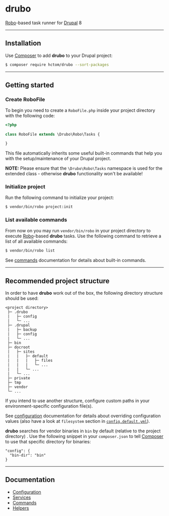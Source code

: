 # drubo

[Robo][robo]-based task runner for [Drupal][drupal] 8

---

## Installation

Use [Composer][composer] to add **drubo** to your Drupal project: 

```bash
$ composer require hctom/drubo --sort-packages
```

---

## Getting started

### Create RoboFile

To begin you need to create a ```RoboFile.php``` inside your project directory 
with the following code:

```php
<?php
 
class RoboFile extends \Drubo\Robo\Tasks {

}
```

This file automatically inherits some useful built-in commands that help you 
with the setup/maintenance of your Drupal project.

**NOTE:** Please ensure that the ```\Drubo\Robo\Tasks``` namespace is used for 
the extended class - otherwise **drubo** functionality won't be available!

### Initialize project

Run the following command to initialize your project:

```bash
$ vendor/bin/robo project:init
```

### List available commands

From now on you may run ```vendor/bin/robo``` in your project directory to 
execute [Robo][robo]-based **drubo** tasks. Use the following command to 
retrieve a list of all available commands:

```bash
$ vendor/bin/robo list
```

See [commands][toc.commands] documentation for details about built-in commands.

---

## Recommended project structure

In order to have **drubo** work out of the box, the following directory 
structure should be used:

```
<project directory>
 ├─ .drubo
 |   ├─ config
 |   └─ ...
 ├─ .drupal
 |   ├─ backup
 |   ├─ config
 |   └─ ...
 ├─ bin
 ├─ docroot
 |   ├─ sites
 |   |   ├─ default
 |   |   |   ├─ files
 |   |   |   └─ ...
 |   |   └─ ...
 |   └─ ...
 ├─ private
 ├─ tmp
 ├─ vendor
 └─ ...
```

If you intend to use another structure, configure custom paths in your 
environment-specific configuration file(s). 

See [configuration][toc.configuration] documentation for details about overriding 
configuration values (also have a look at ```filesystem``` section in
[```config.default.yml```][config]).

**drubo** searches for vendor binaries in ```bin``` by default (relative to the 
project directory) . Use the following snippet in your ```composer.json``` to 
tell [Composer][composer] to use that specific directory for binaries:

```
"config": {
  "bin-dir": "bin"
}
```

---

## Documentation

* [Configuration][toc.configuration]
* [Services][toc.services]
* [Commands][toc.commands]
* [Helpers][toc.helpers]

[composer]: https://getcomposer.org/
[config]: config.default.yml
[drupal]: https://drupal.org/
[robo]: http://robo.li/
[toc.commands]: docs/commands.md
[toc.configuration]: docs/configuration.md
[toc.helpers]: docs/helpers.md
[toc.services]: docs/services.md
